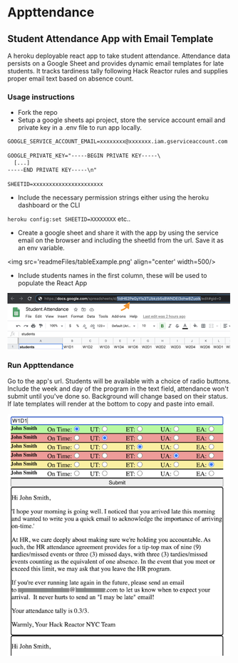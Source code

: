 # Appttendance

## Student Attendance App with Email Template

A heroku deployable react app to take student attendance. Attendance data persists on a Google Sheet and provides dynamic email templates for late students. It tracks tardiness tally following Hack Reactor rules and supplies proper email text based on absence count.

### Usage instructions

- Fork the repo
- Setup a google sheets api project, store the service account email and private key in a .env file to run app locally.

```
GOOGLE_SERVICE_ACCOUNT_EMAIL=xxxxxxxx@xxxxxxx.iam.gserviceaccount.com

GOOGLE_PRIVATE_KEY="-----BEGIN PRIVATE KEY-----\
  [...]
-----END PRIVATE KEY-----\n"

SHEETID=xxxxxxxxxxxxxxxxxxxxxx
```

- Include the necessary permission strings either using the heroku dashboard or the CLI

`heroku config:set SHEETID=XXXXXXXX` etc..

- Create a google sheet and share it with the app by using the service email on the browser and including the sheetId from the url. Save it as an env variable.

<img src='readmeFiles/tableExample.png' align="center' width=500/>

- Include students names in the first column, these will be used to populate the React App

<img src='readmeFiles/sheetId.png' width=500 />

### Run Appttendance

Go to the app's url.
Students will be available with a choice of radio buttons.
Include the week and day of the program in the text field, attendance won't submit until you've done so. Background will change based on their status. If late templates will render at the bottom to copy and paste into email.

<img src='readmeFiles/preview.png' width=500/>
